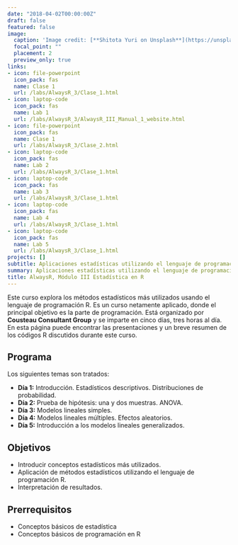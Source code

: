 ```yaml
---
date: "2018-04-02T00:00:00Z"
draft: false
featured: false
image:
  caption: 'Image credit: [**Shitota Yuri on Unsplash**](https://unsplash.com/photos/p0hDztR46cw)'
  focal_point: ""
  placement: 2
  preview_only: true
links:
- icon: file-powerpoint
  icon_pack: fas
  name: Clase 1
  url: /labs/AlwaysR_3/Clase_1.html
- icon: laptop-code
  icon_pack: fas
  name: Lab 1
  url: /labs/AlwaysR_3/AlwaysR_III_Manual_1_website.html
- icon: file-powerpoint
  icon_pack: fas
  name: Clase 1
  url: /labs/AlwaysR_3/Clase_2.html
- icon: laptop-code
  icon_pack: fas
  name: Lab 2
  url: /labs/AlwaysR_3/Clase_1.html
- icon: laptop-code
  icon_pack: fas
  name: Lab 3
  url: /labs/AlwaysR_3/Clase_1.html
- icon: laptop-code
  icon_pack: fas
  name: Lab 4
  url: /labs/AlwaysR_3/Clase_1.html
- icon: laptop-code
  icon_pack: fas
  name: Lab 5
  url: /labs/AlwaysR_3/Clase_1.html
projects: []
subtitle: Aplicaciones estadísticas utilizando el lenguaje de programación R.
summary: Aplicaciones estadísticas utilizando el lenguaje de programación R.
title: AlwaysR, Módulo III Estadística en R
---
```


Este curso explora los métodos estadísticos más utilizados usando el lenguaje de programación R. Es un curso netamente aplicado, donde el principal objetivo es la parte de programación. Está organizado por **Cousteau Consultant Group** y se imparte en cinco días, tres horas al día. En esta página puede encontrar las presentaciones y un breve resumen de los códigos R discutidos durante este curso.

## Programa 

Los siguientes temas son tratados:

- **Día 1:** Introducción. Estadísticos descriptivos. Distribuciones de probabilidad.
- **Día 2:** Prueba de hipótesis: una y dos muestras. ANOVA. 
- **Día 3:** Modelos lineales simples.
- **Día 4:** Modelos lineales múltiples. Efectos aleatorios.
- **Día 5:** Introducción a los modelos lineales generalizados.

## Objetivos

- Introducir conceptos estadísticos más utilizados.
- Aplicación de métodos estadísticos utilizando el lenguaje de programación R.
- Interpretación de resultados.

## Prerrequisitos

* Conceptos básicos de estadística
* Conceptos básicos de programación en R
